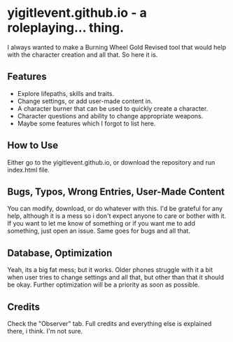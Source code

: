# yigitlevent.github.io - a roleplaying... thing.
I always wanted to make a Burning Wheel Gold Revised tool that would help with the character creation and all that. So here it is.

## Features
* Explore lifepaths, skills and traits.
* Change settings, or add user-made content in.
* A character burner that can be used to quickly create a character.
* Character questions and ability to change appropriate weapons.
* Maybe some features which I forgot to list here.

## How to Use
Either go to the yigitlevent.github.io, or download the repository and run index.html file.

## Bugs, Typos, Wrong Entries, User-Made Content
You can modify, download, or do whatever with this. I'd be grateful for any help, although it is a mess so i don't expect anyone to care or bother with it. If you want to let me know of something or if you want me to add something, just open an issue. Same goes for bugs and all that.

## Database, Optimization
Yeah, its a big fat mess; but it works. Older phones struggle with it a bit when user tries to change settings and all that, but other than that it should be okay. Further optimization will be a priority as soon as possible.

## Credits
Check the "Observer" tab. Full credits and everything else is explained there, i think. I'm not sure.